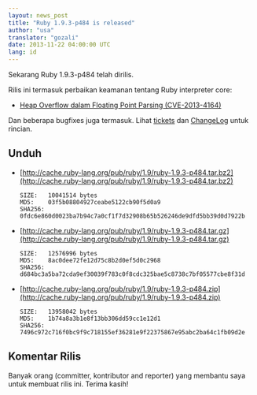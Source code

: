 ```yaml
---
layout: news_post
title: "Ruby 1.9.3-p484 is released"
author: "usa"
translator: "gozali"
date: 2013-11-22 04:00:00 UTC
lang: id
---
```


Sekarang Ruby 1.9.3-p484 telah dirilis.

Rilis ini termasuk perbaikan keamanan tentang Ruby interpreter core:

 * [Heap Overflow dalam Floating Point Parsing (CVE-2013-4164)](/id/news/2013/11/22/heap-overflow-in-floating-point-parsing-cve-2013-4164/)

Dan beberapa bugfixes juga termasuk.
Lihat [tickets](https://bugs.ruby-lang.org/projects/ruby-193/issues?set_filter=1&amp;status_id=5)
dan [ChangeLog](http://svn.ruby-lang.org/repos/ruby/tags/v1_9_3_484/ChangeLog) untuk rincian.

## Unduh

* [http://cache.ruby-lang.org/pub/ruby/1.9/ruby-1.9.3-p484.tar.bz2](http://cache.ruby-lang.org/pub/ruby/1.9/ruby-1.9.3-p484.tar.bz2)

      SIZE:   10041514 bytes
      MD5:    03f5b08804927ceabe5122cb90f5d0a9
      SHA256: 0fdc6e860d0023ba7b94c7a0cf1f7d32908b65b526246de9dfd5bb39d0d7922b

* [http://cache.ruby-lang.org/pub/ruby/1.9/ruby-1.9.3-p484.tar.gz](http://cache.ruby-lang.org/pub/ruby/1.9/ruby-1.9.3-p484.tar.gz)

      SIZE:   12576996 bytes
      MD5:    8ac0dee72fe12d75c8b2d0ef5d0c2968
      SHA256: d684bc3a5ba72cda9ef30039f783c0f8cdc325bae5c8738c7bf05577cbe8f31d

* [http://cache.ruby-lang.org/pub/ruby/1.9/ruby-1.9.3-p484.zip](http://cache.ruby-lang.org/pub/ruby/1.9/ruby-1.9.3-p484.zip)

      SIZE:   13958042 bytes
      MD5:    1b74a8a3b1e8f13bb306dd59cc1e12d1
      SHA256: 7496c972c716f0bc9f9c718155ef36281e9f22375867e95abc2ba64c1fb09d2e

## Komentar Rilis

Banyak orang (committer, kontributor and reporter) yang membantu saya untuk
membuat rilis ini.
Terima kasih!
